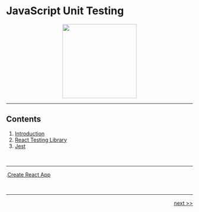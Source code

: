 # JavaScript Unit Testing

<div align="center" >
<img src="./images/node-js.jpg" width="200px">
</div>

___

## Contents

1. [Introduction](./chapters/1_introduction.md)
2. [React Testing Library](./chapters/2_RTL.md)
3. [Jest](./chapters/3_jest.md)

<!--
[Enzyme]()
-->

<br />

___

.[Create React App](./chapters/bonus/create_react_app.md)

<br />

___

<div align="right">

[next >>](./chapters/1_introduction)